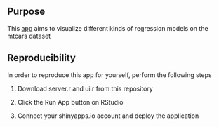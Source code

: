 
## Purpose

This [app](https://abhimanyu911.shinyapps.io/RegVis_mtcars/) aims to visualize different kinds of regression models on the mtcars dataset

## Reproducibility

In order to reproduce this app for yourself, perform the following steps

1) Download server.r and ui.r from this repository

2) Click the Run App button on RStudio

3) Connect your shinyapps.io account and deploy the application
